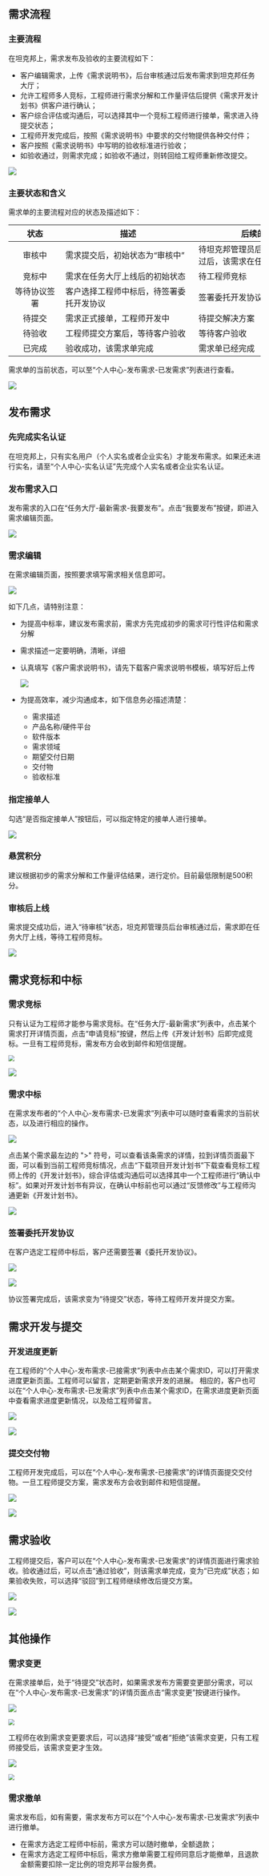 
## 需求流程

### 主要流程

在坦克邦上，需求发布及验收的主要流程如下：

- 客户编辑需求，上传《需求说明书》，后台审核通过后发布需求到坦克邦任务大厅；
- 允许工程师多人竞标，工程师进行需求分解和工作量评估后提供《需求开发计划书》供客户进行确认；
- 客户综合评估或沟通后，可以选择其中一个竞标工程师进行接单，需求进入待提交状态；
- 工程师开发完成后，按照《需求说明书》中要求的交付物提供各种交付件；
- 客户按照《需求说明书》中写明的验收标准进行验收；
- 如验收通过，则需求完成；如验收不通过，则转回给工程师重新修改提交。

![](request.assets/xuqiuliucheng.png)



### 主要状态和含义

需求单的主要流程对应的状态及描述如下：

| <span style="display:inline-block;width:90px">状态</span> | <span style="display:inline-block;width:250px">描述</span> | <span style="display:inline-block;width:250px">后续的操作</span> | <span style="display:inline-block;width:100px">Owner</span> |
| :-------------------------------------------------------: | ---------------------------------------------------------- | ------------------------------------------------------------ | ----------------------------------------------------------- |
|                          审核中                           | 需求提交后，初始状态为“审核中”                             | 待坦克邦管理员后台审核，审核通过后，该需求在任务大厅上线     | 坦克邦管理员                                                |
|                          竞标中                           | 需求在任务大厅上线后的初始状态                             | 待工程师竞标                                                 | 工程师                                                      |
|                       等待协议签署                        | 客户选择工程师中标后，待签署委托开发协议                   | 签署委托开发协议                                             | 客户                                                        |
|                          待提交                           | 需求正式接单，工程师开发中                                 | 待提交解决方案                                               | 工程师                                                      |
|                          待验收                           | 工程师提交方案后，等待客户验收                             | 等待客户验收                                                 | 客户                                                        |
|                          已完成                           | 验收成功，该需求单完成                                     | 需求单已经完成                                               | 无                                                          |


需求单的当前状态，可以至“个人中心-发布需求-已发需求”列表进行查看。

![](request.assets/xuqiuzhuangtai.png)



## 发布需求 

### 先完成实名认证

在坦克邦上，只有实名用户（个人实名或者企业实名）才能发布需求。如果还未进行实名，请至“个人中心-实名认证”先完成个人实名或者企业实名认证。



### 发布需求入口

发布需求的入口在“任务大厅-最新需求-我要发布”。点击“我要发布”按键，即进入需求编辑页面。

![](request.assets/fabuxuqiu.png)



### 需求编辑

在需求编辑页面，按照要求填写需求相关信息即可。

![](request.assets/xuqiubianji.png)

如下几点，请特别注意：

- 为提高中标率，建议发布需求前，需求方先完成初步的需求可行性评估和需求分解

- 需求描述一定要明确，清晰，详细

- 认真填写《客户需求说明书》，请先下载客户需求说明书模板，填写好后上传

  ![](request.assets/xuqiushuomingshu.png)

- 为提高效率，减少沟通成本，如下信息务必描述清楚：

  - 需求描述
  - 产品名称/硬件平台
  - 软件版本
  - 需求领域
  - 期望交付日期
  - 交付物
  - 验收标准


### 指定接单人

勾选“是否指定接单人”按钮后，可以指定特定的接单人进行接单。

![](request.assets/zhidingjdr.png)



### 悬赏积分

建议根据初步的需求分解和工作量评估结果，进行定价。目前最低限制是500积分。



### 审核后上线

需求提交成功后，进入“待审核”状态，坦克邦管理员后台审核通过后，需求即在任务大厅上线，等待工程师竞标。

![](request.assets/jingbiao.png)



## 需求竞标和中标

### 需求竞标

只有认证为工程师才能参与需求竞标。在“任务大厅-最新需求”列表中，点击某个需求打开详情页面，点击“申请竞标”按键，然后上传《开发计划书》后即完成竞标。一旦有工程师竞标，需发布方会收到邮件和短信提醒。

<img src="ts_userguide.assets/shenqingjingbiao.png" style="zoom:75%;" />

![](request.assets/jihuashu.png)



### 需求中标

在需求发布者的“个人中心-发布需求-已发需求”列表中可以随时查看需求的当前状态，以及进行相应的操作。

![](request.assets/zhongbiao1.png)



点击某个需求最左边的 ">" 符号，可以查看该条需求的详情，拉到详情页面最下面，可以看到当前工程师竞标情况，点击“下载项目开发计划书”下载查看竞标工程师上传的《开发计划书》，综合评估或沟通后可以选择其中一个工程师进行“确认中标”。如果对开发计划书有异议，在确认中标前也可以通过“反馈修改”与工程师沟通更新《开发计划书》。

![](request.assets/zhongbiao2.png)



### 签署委托开发协议

在客户选定工程师中标后，客户还需要签署《委托开发协议》。

![](request.assets/xieyi1.png)

![](request.assets/xieyi2.png)

协议签署完成后，该需求变为“待提交”状态，等待工程师开发并提交方案。



## 需求开发与提交

### 开发进度更新

在工程师的“个人中心-发布需求-已接需求”列表中点击某个需求ID，可以打开需求进度更新页面。工程师可以留言，定期更新需求开发的进展。
相应的，客户也可以在“个人中心-发布需求-已发需求”列表中点击某个需求ID，在需求进度更新页面中查看需求进度更新情况，以及给工程师留言。

![](request.assets/xuqiutijiao1.png)

![](request.assets/xuqiutijiao2.png)



### 提交交付物

工程师开发完成后，可以在“个人中心-发布需求-已接需求”的详情页面提交交付物。一旦工程师提交方案，需求发布方会收到邮件和短信提醒。

![](request.assets/xuqiutijiao3.png)

![](request.assets/xuqiutijiao4.png)



## 需求验收

工程师提交后，客户可以在“个人中心-发布需求-已发需求”的详情页面进行需求验收。验收通过后，可以点击“通过验收”，则该需求单完成，变为“已完成”状态；如果验收失败，可以选择“驳回”到工程师继续修改后提交方案。

![](request.assets/xuqiuyanshou1.png)

![](request.assets/xuqiuyanshou2.png)



## 其他操作 

### 需求变更

在需求接单后，处于“待提交”状态时，如果需求发布方需要变更部分需求，可以在“个人中心-发布需求-已发需求”的详情页面点击“需求变更”按键进行操作。

![](request.assets/xuqiubiangeng2.png)

<img src="ts_userguide.assets/xuqiubiangeng3.png" style="zoom:75%;" />



工程师在收到需求变更要求后，可以选择“接受”或者“拒绝”该需求变更，只有工程师接受后，该需求变更才生效。

![](request.assets/xuqiubiangeng4.png)

<img src="ts_userguide.assets/xuqiubiangeng5.png" style="zoom:75%;" />



### 需求撤单

需求发布后，如有需要，需求发布方可以在“个人中心-发布需求-已发需求”列表中进行撤单。

- 在需求方选定工程师中标前，需求方可以随时撤单，全额退款；
- 在需求方选定工程师中标后，需求方撤单需要工程师同意后才能撤单，且退款金额需要扣除一定比例的坦克邦平台服务费。

